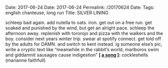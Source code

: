 Date: 2017-06-24
Date: 2017-06-24
Permalink: /20170624
Date: 
Tags:  english chanteuse, long run
Title: SILVER LINING
  
schleep bad again. add nutella to oats. iron. get out on a free run. get soaked and punished by the wind, but get an alright pace. schleep the afternoon away. replenish with tororojo and pizza with the walkers and the boy. consider next years winter trip. swear at spotify connect. get told off by the adults for DAMN. and switch to kent instead. ig someone else’s pic, write a cryptic text like “meanwhile in the rabbit’s world, marlboros swim and giddamnit sausages cause indigestion”
**[ [a song](https://open.spotify.com/track/1kNRywgMHcOTS4nswBJ17S) ]:** cockleshells (marianne faithfull)